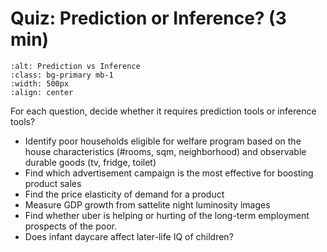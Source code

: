 # Quiz: Prediction or Inference? (3 min)


```{image} images/predictionvsinference.png
:alt: Prediction vs Inference
:class: bg-primary mb-1
:width: 500px
:align: center
```


For each question, decide whether it requires prediction tools or inference tools?

- Identify poor households eligible for welfare program based on the
house characteristics (#rooms, sqm, neighborhood) and observable
durable goods (tv, fridge, toilet)
- Find which advertisement campaign is the most effective for boosting
product sales
- Find the price elasticity of demand for a product
- Measure GDP growth from sattelite night luminosity images
- Find whether uber is helping or hurting of the long-term employment
prospects of the poor.
- Does infant daycare affect later-life IQ of children?

